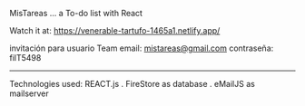 MisTareas ... a To-do list with React

Watch it at: https://venerable-tartufo-1465a1.netlify.app/

invitación para usuario Team
email: mistareas@gmail.com
contraseña: filT5498
_______________________________________________

Technologies used: REACT.js . FireStore as database . eMailJS as mailserver
